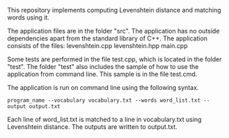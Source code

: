 This repository implements computing Levenshtein distance and matching words using it.

The application files are in the folder "src". The application has no outside dependencies apart from the standard library of C++. The application consists of the files:
levenshtein.cpp
levenshtein.hpp
main.cpp

Some tests are performed in the file test.cpp, which is located in the folder "test". The folder "test" also includes the sample of how to use the application from command line. This sample is in the file test.cmd.

The application is run on command line using the following syntax.
```
program_name --vocabulary vocabulary.txt --words word_list.txt --output output.txt
```
Each line of word_list.txt is matched to a line in vocabulary.txt using Levenshtein distance. The outputs are written to output.txt.